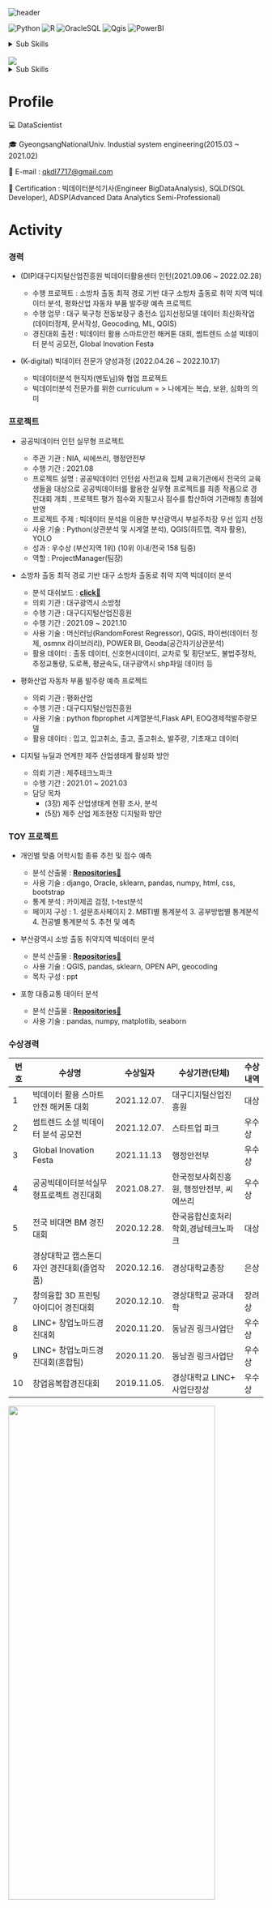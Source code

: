 ![header](https://capsule-render.vercel.app/api?type=waving&color=E3826C&height=250&section=header&text=Wonseok&fontSize=90&animation=fadeIn&fontAlignY=38&desc=%20&descAlignY=62&descAlign=62)


![Python](https://img.shields.io/badge/-Python-3178C6?style=flat-square&logo=Python&logoColor=white)
![R](https://img.shields.io/badge/-R-A8B9CC?style=flat-square&logo=R&logoColor=black)
![OracleSQL](https://img.shields.io/badge/-Oracle-FD5750?style=flat-square&logo=Oracle&logoColor=white)
![Qgis](https://img.shields.io/badge/QGIS-%23000000.svg?style=flat-square&logo=Qgis&logoColor=white)
![PowerBI](https://img.shields.io/badge/Power%20BI-ffcd00.svg?style=flat-square&logo=PowerBI&logoColor=000000)
<details>
<summary>Sub Skills</summary>
<p></p>

![Java](https://img.shields.io/badge/-Java-007396?style=flat-square&logo=Java&logoColor=white)
![C#](https://img.shields.io/badge/-C%23-00599C?style=flat-square&logo=c-sharp&logoColor=white)    

</details>
<br>
<img src="https://img.shields.io/badge/django-092E20?style=flat-square&logo=django&logoColor=white">
<details>
<summary>Sub Skills</summary>
<p></p>
<img src="https://img.shields.io/badge/html5-E34F26?style=flat-square&logo=html5&logoColor=white">
<img src="https://img.shields.io/badge/css-1572B6?style=flat-square&logo=css3&logoColor=white">
<img src="https://img.shields.io/badge/javascript-F7DF1E?style=flat-square&logo=javascript&logoColor=black">
<img src="https://img.shields.io/badge/bootstrap-7952B3?style=flat-square&logo=bootstrap&logoColor=white">
</details>




# Profile

💻 DataScientist

🎓 GyeongsangNationalUniv.  Industial system engineering(2015.03 ~ 2021.02)

📌 E-mail : qkdl7717@gmail.com

📰 Certification : 빅데이터분석기사(Engineer BigDataAnalysis), SQLD(SQL Developer), ADSP(Advanced Data Analytics Semi-Professional)


# Activity
### 경력
- (DIP)대구디지털산업진흥원 빅데이터활용센터 인턴(2021.09.06 ~ 2022.02.28)
    - 수행 프로젝트 : 소방차 출동 최적 경로 기반 대구 소방차 출동로 취약 지역 빅데이터 분석, 평화산업 자동차 부품 발주량 예측 프로젝트
    - 수행 업무 : 대구 북구청 전동보장구 충전소 입지선정모델 데이터 최신화작업(데이터정제, 문서작성, Geocoding, ML, QGIS)
    - 경진대회 출전 : 빅데이터 활용 스마트안전 해커톤 대회, 썸트렌드 소셜 빅데이터 분석 공모전, Global Inovation Festa
    
- (K-digital) 빅데이터 전문가 양성과정 (2022.04.26 ~ 2022.10.17)
    - 빅데이터분석 현직자(멘토님)와 협업 프로젝트
    - 빅데이터분석 전문가를 위한 curriculum = > 나에게는 복습, 보완, 심화의 의미
    
### 프로젝트
- 공공빅데이터 인턴 실무형 프로젝트
    - 주관 기관 : NIA, 씨에쓰리, 행정안전부
    - 수행 기간 : 2021.08
    - 프로젝트 설명 : 공공빅데이터 인턴쉽 사전교육 집체 교육기관에서 전국의 교육생들을 대상으로 공공빅데이터를 활용한 실무형 프로젝트를 최종 작품으로 경진대회 개최 , 프로젝트 평가 점수와 지필고사 점수를 합산하여 기관매칭 총점에 반영
    - 프로젝트 주제 : 빅데이터 분석을 이용한 부산광역시 부설주차장 우선 입지 선정
    - 사용 기술 : Python(상관분석 및 시계열 분석), QGIS(히트맵, 격자 활용), YOLO 
    - 성과 : 우수상 (부산지역 1위) (10위 이내/전국 158 팀중)
    - 역할 : ProjectManager(팀장)

- 소방차 출동 최적 경로 기반 대구 소방차 출동로 취약 지역 빅데이터 분석
    - 분석 대쉬보드 : **[click📘](https://app.powerbi.com/view?r=eyJrIjoiM2UwNzZhMTEtZGE1NC00OWE2LWEyZTMtODRjMzJhZWViZjViIiwidCI6IjE0ZjVkMzljLTA0NTQtNDcyOC05YTMxLTRhMzliZTJjZGMzOSJ9&pageName=ReportSection66d3f38cc6675c892989)**
    - 의뢰 기관 : 대구광역시 소방청
    - 수행 기관 : 대구디지털산업진흥원
    - 수행 기간 : 2021.09 ~ 2021.10
    - 사용 기술 : 머신러닝(RandomForest Regressor), QGIS, 파이썬(데이터 정제, osmnx 라이브러리), POWER BI, Geoda(공간자기상관분석)
    - 활용 데이터 : 출동 데이터, 신호현시데이터, 교차로 및 횡단보도, 불법주정차, 추정교통량, 도로폭, 평균속도, 대구광역시 shp파일 데이터 등

- 평화산업 자동차 부품 발주량 예측 프로젝트
    - 의뢰 기관 : 평화산업
    - 수행 기관 : 대구디지털산업진흥원
    - 사용 기술 : python fbprophet 시계열분석,Flask API, EOQ경제적발주량모델
    - 활용 데이터 : 입고, 입고취소, 출고, 출고취소, 발주량, 기초재고 데이터

- 디지털 뉴딜과 연계한 제주 산업생태계 활성화 방안
    - 의뢰 기관 : 제주테크노파크
    - 수행 기간 : 2021.01 ~ 2021.03
    - 담당 목차
        - (3장) 제주 산업생태계 현황 조사, 분석
        - (5장) 제주 산업 제조현장 디지털화 방안

### TOY 프로젝트
-  개인별 맞춤 어학시험 종류 추천 및 점수 예측
    - 분석 산출물 : **[Repositories📘](https://github.com/wonseok77/kdigital_toyproject_lv3)**
    - 사용 기술 : django, Oracle, sklearn, pandas, numpy, html, css, bootstrap
    - 통계 분석 : 카이제곱 검정, t-test분석
    - 페이지 구성 : 1. 설문조사페이지 2. MBTI별 통계분석 3. 공부방법별 통계분석 4. 전공별 통계분석 5. 추천 및 예측
    
- 부산광역시 소방 출동 취약지역 빅데이터 분석
    - 분석 산출물 : **[Repositories📘](https://github.com/wonseok77/kdigital_toyproject_lv2)**
    - 사용 기술 : QGIS, pandas, sklearn, OPEN API, geocoding
    - 목차 구성 : ppt

- 포항 대중교통 데이터 분석
    - 분석 산출물 : **[Repositories📘](https://github.com/wonseok77/kdigital_toyproject_lv1)**
    - 사용 기술 : pandas, numpy, matplotlib, seaborn


### 수상경력
번호 | 수상명 | 수상일자 | 수상기관(단체) | 수상내역 
--|--|--|--|---
1| 빅데이터 활용 스마트안전 해커톤 대회 | 2021.12.07. | 대구디지털산업진흥원 | 대상 
2| 썸트렌드 소셜 빅데이터 분석 공모전 | 2021.12.07. | 스타트업 파크 |우수상
3| Global Inovation Festa | 2021.11.13 | 행정안전부 | 우수상 |
4| 공공빅데이터분석실무형프로젝트 경진대회 | 2021.08.27. | 한국정보사회진흥원, 행정안전부, 씨에쓰리 | 우수상
5| 전국 비대면 BM 경진대회 | 2020.12.28. | 한국융합신호처리학회,경남테크노파크 | 대상
6| 경상대학교 캡스톤디자인 경진대회(졸업작품) | 2020.12.16. | 경상대학교총장 | 은상
7| 창의융합 3D 프린팅 아이디어 경진대회 | 2020.12.10. | 경상대학교 공과대학| 장려상
8| LINC+ 창업노마드경진대회 | 2020.11.20. | 동남권 링크사업단 | 우수상 
9| LINC+ 창업노마드경진대회(혼합팀) | 2020.11.20.| 동남권 링크사업단 | 우수상
10| 창업융복합경진대회 | 2019.11.05. | 경상대학교 LINC+ 사업단장상 | 우수상

<img src = "https://user-images.githubusercontent.com/104615420/176325329-9c9b7631-5071-43ed-9722-5ede5d481797.JPG" width="90%" height="50%">

### 자격증
<img src = "https://user-images.githubusercontent.com/104615420/176170606-2dbc2fe0-ed89-4b3f-a693-01ad31b82f62.JPG" width="70%" height="50%">
- 빅데이터분석기사(Engineer BigDataAnalysis)
- SQLD(SQL Developer)
- ADSP(Advanced Data Analytics Semi-Professional)

### 어학
- 토익(750~ 진행중)
- 오픽(IM2~ 업그레이드 예정)

### 교육이력
<details>
        <summary>수료증보기</summary>
        <p></p>
        <span style="color: #0000FF">
        <img src = "https://user-images.githubusercontent.com/104615420/176169085-b0c9afcc-ebc7-477f-a860-44651535c919.JPG" width="70%" height="50%">
        </span>
</details>

- [K-digital] 빅데이터 전문가 양성과정(2022.04.26~)
- 대구디지털산업진흥원 빅데이터활용센터 인턴 머신러닝 스터디 (2021.09.06 ~ 2022.02.28)
- 공공빅데이터 데이터전문 교육과정 (2021.07.04 ~ 2021.08.26)
- 경남 스마트인력 양성사업(2020.07 ~ 2020.08)
- 도메인 지식
    - 수학능력
        - 통계(산업통계, 산업통계1)과목 이수[총 6학점]
        - 공학수학(선형 대수학) 이수 [총 3학점]
        - 경영과학 LP 이수[총 6학점]
    - 프로그래밍 언어 
        - (Python) 공공 데이터 분석 인턴 교육, 대구디지털산업진흥원 인턴, k-digital
        - (SQL) 데이터베이스처리 [3학점], 공공데이터 분석 인턴 교육, OracleDB SQL(k-digital)
        - (R ) 공공데이터 분석 인턴 교육, k-digital교육과정
        - (Java) 객체지향프로그래밍 [3학점]
        - (C#) 비쥬얼프로그래밍 [3학점]
    - 활용 프로그램
        - Visualization : POWER BI
        - GIS : QGIS, Geoda, mapshaper
        
### 스터디(직무 역량 개발)
- (웹 프레임워크) back-end, front-end
    - back-end : django, flask, oracle
    - front-end : html css,bootstrap, java_script, 반응형 웹(모바일환경구동) ,안드로이드 스튜디오 등등
    - repository : **[Repositories📘](https://github.com/wonseok77/kdigital_django_oracle)**
    
- 머신러닝, 딥러닝 기반 심층학습계획
    - 머신러닝 : **[Repositories📘](https://github.com/wonseok77/kdigital_ML_statistics)**
        - 다양한 알고리즘 기본 모델 구축능력(코딩으로 구현해낼수 있게)
        - 하이퍼 파라미터 최적화를 통한 모델 성능 향상
        - 특성공학을 최대한 다양한 모델에서 다양한 형태로 활용해보고 과적합 및 모델성능 향상시켜보기
        - 머신러닝 완벽가이드 책 자주 읽기
        - 코드 자주 리뷰하기
        - 이미지 분류모델 공부하기
        - 품질 관련해서 실무에서 활용된다고 한다
    - 딥러닝
        - LSTM
        - CNN
        - RNN
        - YOLO
        - COMPUTER VISION
        
 - RDBMS : **[Repositories📘](https://github.com/wonseok77/kdigital_django_oracle)**
    - 이론
        - SQLD자격증취득 ==> OK
    - 실습
        - Oracle 환경설정
        - 서브쿼리로 다양한 문제 해결해보기(SQL 코드 작성을 통하여)
        - JOIN 연산으로 다양한 문제 해결해보기 (SQL 코드 작성 기반)
        - 서브쿼리를 사용할 때와 JOIN을 사용할 때 차이점 구분하기
        
- 데이터 엔지니어링
    - 하둡 에코시스템 이론공부
    - 실시간 데이터 처리 기술
    - (하둡 ,맵리듀스, 스파크 등)
    
- 도메인 지식 
    - (전공) 산업공학 기반 통계, 시스템구축 SW 지식 복습 계획
    - 산업통계, 산업통계1, 추가적 통계 지식
        - 파이썬을 활용해서 높은수준까지 통계분석 해보기
        - repository : **[Repositories📘](https://github.com/wonseok77/kdigital_ML_statistics)**
    - 품질, 생산기술관련(EOQ모델) 이론공부
    - JAVA, C#등 객체지향언어 복습
    - 어떤 언어든 빠르게 학습 할 수 있도록 프로그래밍 코드 작성 능력 연습
    - 백준랭크, 클린코딩교재 등으로 연습
    
 - 코딩테스트
    - 이것이 취업을위한 코딩테스트다 with python 진도나가기
    - 백준, 프로그래머, 삼성코딩테스트연습 사이트에서 문제 풀어보기
    
- (어학) Business English
    - (회화) 오픽은 그냥 꾸준히 계속 해보자
    **[📘](https://drive.google.com/file/d/1eBf27YCy4DBjCKNo9_sbSDEt_fnoiKLe/view?usp=sharing)**

### 사회 활동

<img src = "https://user-images.githubusercontent.com/104615420/176163995-357e479a-1f26-4f3d-bf81-c93ae4321a41.JPG" width="70%" height="50%">


- 창업동아리 회장
    - 동아리 주제 : 경상대학교 최우수 창업동아리 APLUSES 모의창업 및 경진대회 활동
    - 수행 기간 : 2019.01 ~ 2020.12
    - 성과 : 2019 총동아리연합회 동아리평가 전체 동아리 중 1위
        <details>
        <summary>성과보기</summary>
        <p></p>
        <img src = "https://user-images.githubusercontent.com/104615420/176166679-d6ee3d9f-91b1-44ac-8076-862d1364084a.JPG" width="40%" height="30%">    
        </details>
- 총동아리연합회 창업분과 분과장
    - 분과장 업무 : 창업분과 타 동아리들의 의견 수렴 및 조율 후 총동아리연합회 회의에 대표자 자격으로 참석
    - 수행 기간 : 2019.01 ~ 2019.12
- GPP 해외기업탐방
    - 탐방국가 : 미국
    - 탐방주제 : 공유경제플랫폼 서비스 기업인 리프트와 교통국 해외기업탐방
    - 탐방기간 : 2019.07(2주간)
- 창업유망팀 U300 진출
    - 창업아이템 : 운반시 안전한 tray
    - 성과 : 교육부장관인증서(창업유망 300팀에 선정)
    - 수행 기간 : 2019.07 ~ 2019.08
- 온라인 판매 프로젝트
    - 주제 : ebay에 상품을 등록하고 해외로 판매
    - 수행 기간 : 2020.10 ~ 2020.11
    
